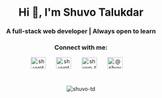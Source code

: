 

<h1 align="center">Hi 👋, I'm Shuvo Talukdar</h1>
<h3 align="center">A full-stack web developer | Always open to learn</h3>



<h3 align="center">Connect with me:</h3>
<p align="center">
  <a href="https://linkedin.com/in/shuvotalukdar" target="blank"><img align="center" src="https://raw.githubusercontent.com/rahuldkjain/github-profile-readme-generator/master/src/images/icons/Social/linked-in-alt.svg" alt="shuvotalukdar" height="30" width="40" /></a>
  &#8287;&#8287;&#8287;&#8287;&#8287;
<a href="https://dev.to/shuvotdr" target="blank"><img align="center" src="https://raw.githubusercontent.com/rahuldkjain/github-profile-readme-generator/master/src/images/icons/Social/devto.svg" alt="shuvotdr" height="30" width="40" /></a>
  &#8287;&#8287;&#8287;&#8287;&#8287;
<a href="https://twitter.com/shuvo_talukdarr" target="blank"><img align="center" src="https://raw.githubusercontent.com/rahuldkjain/github-profile-readme-generator/master/src/images/icons/Social/twitter.svg" alt="shuvo_talukdarr" height="30" width="40" /></a>
  &#8287;&#8287;&#8287;&#8287;&#8287;
<a href="https://medium.com/@shuvo_tdr" target="blank"><img align="center" src="https://raw.githubusercontent.com/rahuldkjain/github-profile-readme-generator/master/src/images/icons/Social/medium.svg" alt="@shuvo_tdr" height="30" width="40" /></a>
  &#8287;&#8287;&#8287;&#8287;&#8287;
</p>

<br/>

<p align="center"><img align="center" src="https://github-readme-stats.vercel.app/api/top-langs?username=shuvo-td&show_icons=true&locale=en&layout=compact" alt="shuvo-td" /></p>

